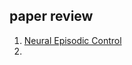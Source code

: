 ## paper review

1. [Neural Episodic Control](https://github.com/jjsong/paper_review/blob/master/papers/Neural_Eepisodic_Control/Neural_Eepisodic_Control.ipynb)
2. 

